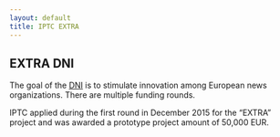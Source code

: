 ```yaml
---
layout: default
title: IPTC EXTRA
---
```

## EXTRA DNI

The goal of the [DNI](https://www.digitalnewsinitiative.com/fund) is to stimulate innovation among European news organizations. There are multiple funding rounds.

IPTC applied during the first round in December 2015 for the “EXTRA” project and was awarded a prototype project amount of 50,000 EUR.
